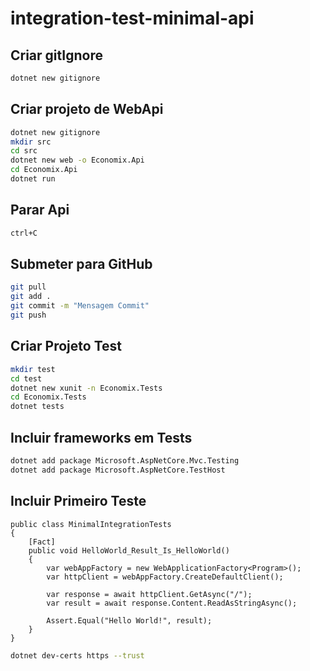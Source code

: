 # integration-test-minimal-api
## Criar gitIgnore
```sh
dotnet new gitignore
```

## Criar projeto de WebApi
```sh
dotnet new gitignore
mkdir src
cd src
dotnet new web -o Economix.Api
cd Economix.Api
dotnet run
```

## Parar Api
```sh
ctrl+C
```

## Submeter para GitHub
```sh
git pull
git add .
git commit -m "Mensagem Commit"
git push
```

## Criar Projeto Test
```sh
mkdir test
cd test
dotnet new xunit -n Economix.Tests
cd Economix.Tests
dotnet tests
```

## Incluir frameworks em Tests
```sh
dotnet add package Microsoft.AspNetCore.Mvc.Testing
dotnet add package Microsoft.AspNetCore.TestHost
```

## Incluir Primeiro Teste
```code
public class MinimalIntegrationTests
{
    [Fact]
    public void HelloWorld_Result_Is_HelloWorld()
    {
        var webAppFactory = new WebApplicationFactory<Program>();
        var httpClient = webAppFactory.CreateDefaultClient();

        var response = await httpClient.GetAsync("/");
        var result = await response.Content.ReadAsStringAsync();

        Assert.Equal("Hello World!", result);
    }
}
```

```sh
dotnet dev-certs https --trust
```